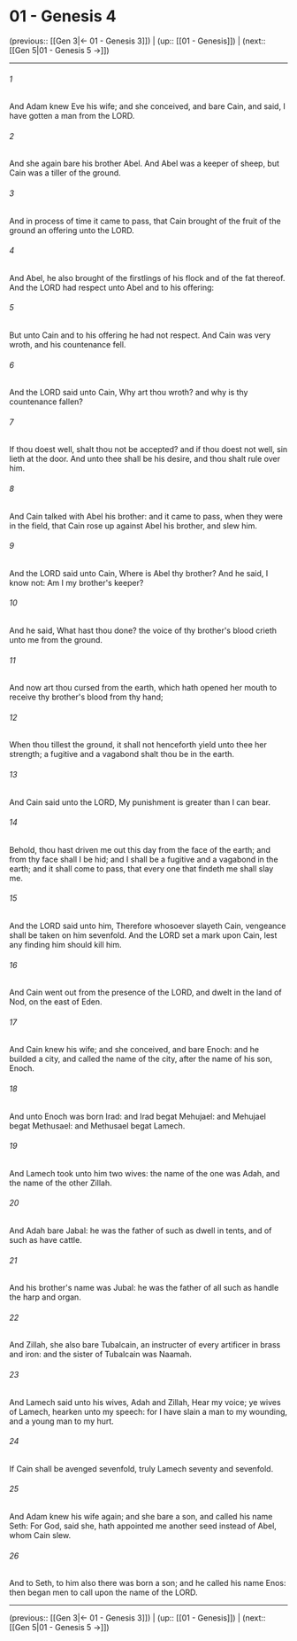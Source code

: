 # 01 - Genesis 4

(previous:: [[Gen 3|← 01 - Genesis 3]]) | (up:: [[01 - Genesis]]) | (next:: [[Gen 5|01 - Genesis 5 →]])

***


###### 1 
And Adam knew Eve his wife; and she conceived, and bare Cain, and said, I have gotten a man from the LORD. 

###### 2 
And she again bare his brother Abel. And Abel was a keeper of sheep, but Cain was a tiller of the ground. 

###### 3 
And in process of time it came to pass, that Cain brought of the fruit of the ground an offering unto the LORD. 

###### 4 
And Abel, he also brought of the firstlings of his flock and of the fat thereof. And the LORD had respect unto Abel and to his offering: 

###### 5 
But unto Cain and to his offering he had not respect. And Cain was very wroth, and his countenance fell. 

###### 6 
And the LORD said unto Cain, Why art thou wroth? and why is thy countenance fallen? 

###### 7 
If thou doest well, shalt thou not be accepted? and if thou doest not well, sin lieth at the door. And unto thee shall be his desire, and thou shalt rule over him. 

###### 8 
And Cain talked with Abel his brother: and it came to pass, when they were in the field, that Cain rose up against Abel his brother, and slew him. 

###### 9 
And the LORD said unto Cain, Where is Abel thy brother? And he said, I know not: Am I my brother's keeper? 

###### 10 
And he said, What hast thou done? the voice of thy brother's blood crieth unto me from the ground. 

###### 11 
And now art thou cursed from the earth, which hath opened her mouth to receive thy brother's blood from thy hand; 

###### 12 
When thou tillest the ground, it shall not henceforth yield unto thee her strength; a fugitive and a vagabond shalt thou be in the earth. 

###### 13 
And Cain said unto the LORD, My punishment is greater than I can bear. 

###### 14 
Behold, thou hast driven me out this day from the face of the earth; and from thy face shall I be hid; and I shall be a fugitive and a vagabond in the earth; and it shall come to pass, that every one that findeth me shall slay me. 

###### 15 
And the LORD said unto him, Therefore whosoever slayeth Cain, vengeance shall be taken on him sevenfold. And the LORD set a mark upon Cain, lest any finding him should kill him. 

###### 16 
And Cain went out from the presence of the LORD, and dwelt in the land of Nod, on the east of Eden. 

###### 17 
And Cain knew his wife; and she conceived, and bare Enoch: and he builded a city, and called the name of the city, after the name of his son, Enoch. 

###### 18 
And unto Enoch was born Irad: and Irad begat Mehujael: and Mehujael begat Methusael: and Methusael begat Lamech. 

###### 19 
And Lamech took unto him two wives: the name of the one was Adah, and the name of the other Zillah. 

###### 20 
And Adah bare Jabal: he was the father of such as dwell in tents, and of such as have cattle. 

###### 21 
And his brother's name was Jubal: he was the father of all such as handle the harp and organ. 

###### 22 
And Zillah, she also bare Tubalcain, an instructer of every artificer in brass and iron: and the sister of Tubalcain was Naamah. 

###### 23 
And Lamech said unto his wives, Adah and Zillah, Hear my voice; ye wives of Lamech, hearken unto my speech: for I have slain a man to my wounding, and a young man to my hurt. 

###### 24 
If Cain shall be avenged sevenfold, truly Lamech seventy and sevenfold. 

###### 25 
And Adam knew his wife again; and she bare a son, and called his name Seth: For God, said she, hath appointed me another seed instead of Abel, whom Cain slew. 

###### 26 
And to Seth, to him also there was born a son; and he called his name Enos: then began men to call upon the name of the LORD.

***

(previous:: [[Gen 3|← 01 - Genesis 3]]) | (up:: [[01 - Genesis]]) | (next:: [[Gen 5|01 - Genesis 5 →]])
